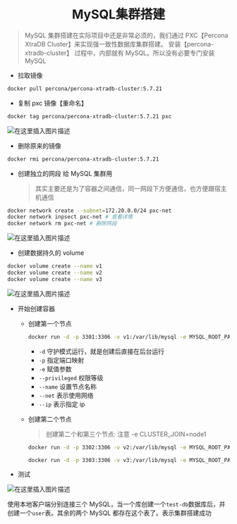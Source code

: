 <h1 align = "center">MySQL集群搭建</h1>

> MySQL 集群搭建在实际项目中还是非常必须的，我们通过 PXC【Percona XtraDB Cluster】来实现强一致性数据库集群搭建。
> 安装【percona-xtradb-cluster】 过程中，内部就有 MySQL。所以没有必要专门安装 MySQL

- 拉取镜像

```bash
docker pull percona/percona-xtradb-cluster:5.7.21
```

- 复制 pxc 镜像【重命名】

```bash
docker tag percona/percona-xtradb-cluster:5.7.21 pxc
```

![在这里插入图片描述](https://img-blog.csdnimg.cn/7e74ed2b27fd4ab49053c1f0ea1c6f1e.png)

- 删除原来的镜像

```bash
docker rmi percona/percona-xtradb-cluster:5.7.21
```

- 创建独立的网段 给 MySQL 集群用
  > 其实主要还是为了容器之间通信，同一网段下方便通信，也方便跟宿主机通信

```bash
docker network create --subnet=172.20.0.0/24 pxc-net
docker network inpsect pxc-net # 查看详情
docker network rm pxc-net # 删除网段
```

![在这里插入图片描述](https://img-blog.csdnimg.cn/c37f749a52b249d99069bba93b79129a.png)

- 创建数据持久的 volume

```bash
docker volume create --name v1
docker volume create --name v2
docker volume create --name v3
```

![在这里插入图片描述](https://img-blog.csdnimg.cn/a1b1a76792594491b32270c04f4aa675.png)

- 开始创建容器

  - 创建第一个节点

    ```bash
    docker run -d -p 3301:3306 -v v1:/var/lib/mysql -e MYSQL_ROOT_PASSWORD=123456 -e CLUSTER_NAME=PXC -e EXTRABACKUP_PASSWROD=123456 --privileged --name=node1 --net=pxc-net --ip 172.22.0.2 pxc
    ```

    - `-d` 守护模式运行，就是创建后直接在后台运行
    - `-p` 指定端口映射
    - `-e` 赋值参数
    - `--privileged` 权限等级
    - `--name` 设置节点名称
    - `--net` 表示使用网络
    - `--ip` 表示指定 ip

  - 创建第二个节点

    > 创建第二个和第三个节点: 注意 -e CLUSTER_JOIN=node1

    ```bash
    docker run -d -p 3302:3306 -v v2:/var/lib/mysql -e MYSQL_ROOT_PASSWORD=123456 -e CLUSTER_NAME=PXC -e EXTRABACKUP_PASSWROD=123456 -e CLUSTER_JOIN=node1 --privileged --name=node2 --net=pxc-net --ip 172.22.0.3 pxc
    ```

    ```bash
    docker run -d -p 3303:3306 -v v3:/var/lib/mysql -e MYSQL_ROOT_PASSWORD=123456 -e CLUSTER_NAME=PXC -e EXTRABACKUP_PASSWROD=123456 -e CLUSTER_JOIN=node1 --privileged --name=node3 --net=pxc-net --ip 172.22.0.4 pxc
    ```

- 测试

![在这里插入图片描述](https://img-blog.csdnimg.cn/e5ac67a43e2542c69457531cf9347c6e.png)

使用本地客户端分别连接三个 MySQL，当一个库创建一个`test-db`数据库后，并创建一个`user`表。其余的两个 MySQL 都存在这个表了。表示集群搭建成功
